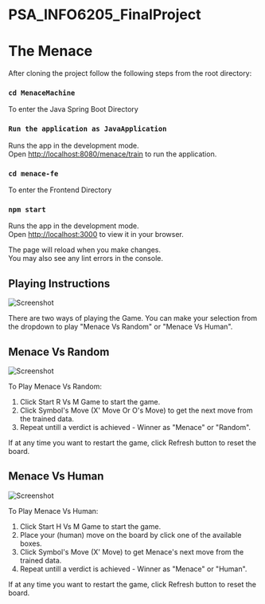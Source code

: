 # PSA_INFO6205_FinalProject
# The Menace

After cloning the project follow the following steps from the root directory:
### `cd MenaceMachine`
To enter the Java Spring Boot Directory
### `Run the application as JavaApplication`

Runs the app in the development mode.\
Open [http://localhost:8080/menace/train](http://localhost:8080/menace/train) to run the application.


### `cd menace-fe`

To enter the Frontend Directory
### `npm start`

Runs the app in the development mode.\
Open [http://localhost:3000](http://localhost:3000) to view it in your browser.

The page will reload when you make changes.\
You may also see any lint errors in the console.

## Playing Instructions

![Screenshot](./src/screenshots/GameSelection.png)

There are two ways of playing the Game. You can make your selection from the dropdown to play  "Menace Vs Random" or "Menace Vs Human".

## Menace Vs Random

![Screenshot](./src/screenshots/MenaceVsRandom.png)

To Play Menace Vs Random:
1. Click Start R Vs M Game to start the game.
2. Click Symbol's Move (X' Move Or O's Move) to get the next move from the trained data.
3. Repeat untill a verdict is achieved - Winner as "Menace" or "Random".

If at any time you want to restart the game, click Refresh button to reset the board.

## Menace Vs Human

![Screenshot](./src/screenshots/MenaceVsHuman.png) 

To Play Menace Vs Human:
1. Click Start H Vs M Game to start the game.
2. Place your (human) move on the board by click one of the available boxes.
2. Click Symbol's Move (X' Move) to get Menace's next move from the trained data.
3. Repeat untill a verdict is achieved - Winner as "Menace" or "Human".

If at any time you want to restart the game, click Refresh button to reset the board.
